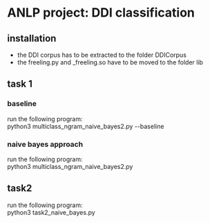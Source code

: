# ANLP project: DDI classification

## installation

- the DDI corpus has to be extracted to the folder DDICorpus
- the freeling.py and _freeling.so have to be moved to the folder lib

## task 1

### baseline

run the following program:  
python3 multiclass_ngram_naive_bayes2.py --baseline

### naive bayes approach

run the following program:  
python3 multiclass_ngram_naive_bayes2.py

## task2

run the following program:  
python3 task2_naive_bayes.py
